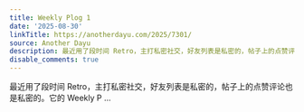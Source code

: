 ```yaml
---
title: Weekly Plog 1
date: '2025-08-30'
linkTitle: https://anotherdayu.com/2025/7301/
source: Another Dayu
description: 最近用了段时间 Retro，主打私密社交，好友列表是私密的，帖子上的点赞评论也是私密的。它的 Weekly P ...
disable_comments: true
---
```

最近用了段时间 Retro，主打私密社交，好友列表是私密的，帖子上的点赞评论也是私密的。它的 Weekly P ...